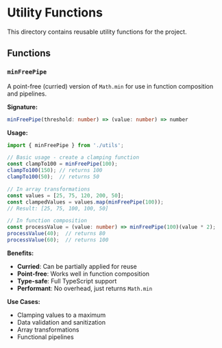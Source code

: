 # Utility Functions

This directory contains reusable utility functions for the project.

## Functions

### `minFreePipe`

A point-free (curried) version of `Math.min` for use in function composition and pipelines.

**Signature:**
```typescript
minFreePipe(threshold: number) => (value: number) => number
```

**Usage:**

```typescript
import { minFreePipe } from './utils';

// Basic usage - create a clamping function
const clampTo100 = minFreePipe(100);
clampTo100(150); // returns 100
clampTo100(50);  // returns 50

// In array transformations
const values = [25, 75, 120, 200, 50];
const clampedValues = values.map(minFreePipe(100));
// Result: [25, 75, 100, 100, 50]

// In function composition
const processValue = (value: number) => minFreePipe(100)(value * 2);
processValue(40);  // returns 80
processValue(60);  // returns 100
```

**Benefits:**
- **Curried**: Can be partially applied for reuse
- **Point-free**: Works well in function composition
- **Type-safe**: Full TypeScript support
- **Performant**: No overhead, just returns `Math.min`

**Use Cases:**
- Clamping values to a maximum
- Data validation and sanitization
- Array transformations
- Functional pipelines
